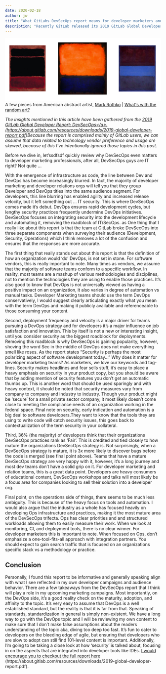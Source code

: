 ```yaml
---
date: 2020-02-18
author: jw
title: "What GitLabs DevSecOps report means for developer marketers and relations"
description: "Recently GitLab released its 2019 GitLab Global Developer DevSecOps Report, here's what it means for developer marketing professionals"
---
```

![Emerald](img/siteart-rothko.png "Art by Mark Rothko")
<span class="heroart">A few pieces from American abstract artist, <a href="https://www.mark-rothko.org/">Mark Rothko</a> | <a href="../about#whats-with-the-random-art">What's with the random art?</a></span>


<em>The insights mentioned in this article have been gathered from the <a href="https://about.gitlab.com/resources/downloads/2019-global-developer-report.pdf">2019 GitLab Global Developer Report: DevSecOps</a≥. (https://about.gitlab.com/resources/downloads/2019-global-developer-report.pdf)Because the report is comprised mainly of GitLab users, we can assume that data related to technology vendor preference and usage are skewed, because of this I’ve intentionally ignored those topics in this post.</em>

Before we dive in, let’ssdfsdf quickly review why DevSecOps even matters to developer marketing professionals, after all, DevSecOps guys are IT right? Not quite ... 

With the emergence of infrastructure as code, the line between Dev and DevOps has become increasingly blurred. In fact, the majority of developer marketing and developer relations orgs will tell you that they group Developer and DevOps titles into the same audience segment. For developers, this line blurring has enabled agility and increased release velocity, but it left something out ... IT security. This is where DevSecOps comes made it’s debut. DevOps ensures rapid development cycles, but lengthy security practices frequently undermine DevOps initiatives. DevSecOps focuses on integrating security into the development lifecycle and automating it, removing the roadblock of IT/SecOps.
as
One thing that I really like about this report is that the team at GitLab broke DevSecOps into three separate components when surveying their audience (Development, Security, Operations) which I think removes a lot of the confusion and ensures that the responses are more accurate. 

The first thing that really stands out about this report is that the definition of how an organization would ‘do’ DevOps, is not set in stone. For software vendors, this is really important to note. Many times as vendors, we assume that the majority of software teams conform to a specific workflow. In reality, most teams are a mashup of various methodologies and disciplines, not to mention the technologies they are using to enable those practices. It’s also good to know that DevOps is not universally viewed as having a positive impact on an organization, it also varies in degree of automation vs manual tasks. Developer Marketing teams should use the term DevOps conservatively, I would suggest clearly articulating exactly what you mean with the term DevOps and making it publicly available and referenceable to those consuming your content.

Second, deployment frequency and velocity is a major driver for teams pursuing a DevOps strategy and for developers it’s a major influence on job satisfaction and innovation. This by itself is not a new or interesting insight, until you consider security as the biggest roadblock for deployments. Removing this roadblock is why DevSecOps is gaining popularity, however, shoving the word Sec in the middle of DevOps does not make everything smell like roses. As the report states “Security is perhaps the most polarizing aspect of software development today...” Why does it matter for developer marketing teams? As marketers, we love our keywords and tag-lines. Security makes headlines and fear sells stuff, it’s easy to place a heavy emphasis on security in your product copy, but you should be aware that by adding mention of security features you don’t get an automatic thumbs up. This is another word that should be used sparingly and with heavy context, it should be noted that security measures vary from company to company and industry to industry. Though your product might be ‘secure’ for a small private sector company, it most likely doesn’t come close to meeting the compliance needs of an organization working in the federal space. Final note on security, early indication and automation is a big deal to software developers.They want to know that the tools they are using to write code will catch security issues, this goes back to contextualization of the term security in your collateral. 

Third, 36% (the majority) of developers think that their organizations DevSecOps practices rank as ‘Fair’. This is credited and tied closely to how mature the organizations DevSecOps strategy is. Not surprisingly, when a DevSecOps strategy is mature, it is 3x more likely to discover bugs before the code is merged (see final point above). Teams that have a mature DevSecOps strategy are very happy with it, however, it’s a long journey and most dev teams don’t have a solid grip on it. For developer marketing and relation teams, this is a great data point. Developers are heavy consumers of educational content, DevSecOps workshops and talks will most likely be a focus area for companies looking to sell their solution into a developer org. 

Final point, on the operations side of things, there seems to be much less ambiguity. This is because of the heavy focus on tools and automation. I would also argue that the industry as a whole has focused heavily on developing Ops infrastructure and practices, making it the most mature area of the DevSecOps trifecta. Ops has clear priorities and and structured workloads allowing them to easily measure their work. When we look at monitoring, CI, and deployment tools, there is no clear winner. For developer marketers this is important to note. When focused on Ops, don’t emphasize a one-tool-fits-all approach with integration partners. You should expect to gain search traffic that is focused on an organizations specific stack vs a methodology or practice. 

<h2>Conclusion</h2>
Personally, I found this report to be informative and generally speaking align with what I see reflected in my own developer campaigns and audience behavior. There are a few takeaways from the DevSecOps report that I think will play a role in my upcoming marketing campaigns. Most importantly, on the DevOps side, it’s a good reality check on the maturity, adoption, and affinity to the topic. It’s very easy to assume that DevOps is a well established standard, but the reality is that it is far from that. Speaking of standards, standardization in general is simply non-existent. We have a long way to go with the DevOps topic and I will be reviewing my own content to make sure that I don’t make false assumptions about the readers understanding of the topic aka, diving too deep too fast. It’s fun to cater to developers on the bleeding edge of agile, but ensuring that developers who are slow to adopt can still find 101-level content is important. Additionally, I’m going to be taking a close look at how ‘security’ is talked about, focusing in on the aspects that are integrated into developer tools like IDEs. <a href=“https://about.gitlab.com/resources/downloads/2019-global-developer-report.pdf”>I would encourage you to checkout the full report here</a> (https://about.gitlab.com/resources/downloads/2019-global-developer-report.pdf).
